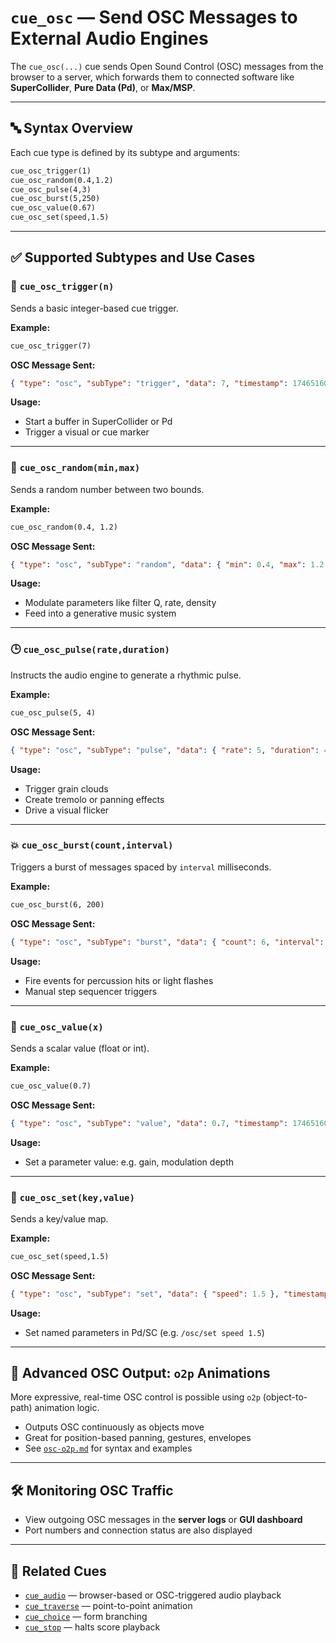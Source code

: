 
# `cue_osc` — Send OSC Messages to External Audio Engines

The `cue_osc(...)` cue sends Open Sound Control (OSC) messages from the browser to a server, which forwards them to connected software like **SuperCollider**, **Pure Data (Pd)**, or **Max/MSP**.

---

## 🔤 Syntax Overview

Each cue type is defined by its subtype and arguments:

```txt
cue_osc_trigger(1)
cue_osc_random(0.4,1.2)
cue_osc_pulse(4,3)
cue_osc_burst(5,250)
cue_osc_value(0.67)
cue_osc_set(speed,1.5)
```

---

## ✅ Supported Subtypes and Use Cases

### 🎯 `cue_osc_trigger(n)`
Sends a basic integer-based cue trigger.

**Example:**
```txt
cue_osc_trigger(7)
```

**OSC Message Sent:**
```json
{ "type": "osc", "subType": "trigger", "data": 7, "timestamp": 1746516000000 }
```

**Usage:**
- Start a buffer in SuperCollider or Pd
- Trigger a visual or cue marker

---

### 🎲 `cue_osc_random(min,max)`
Sends a random number between two bounds.

**Example:**
```txt
cue_osc_random(0.4, 1.2)
```

**OSC Message Sent:**
```json
{ "type": "osc", "subType": "random", "data": { "min": 0.4, "max": 1.2 }, "timestamp": 1746516000123 }
```

**Usage:**
- Modulate parameters like filter Q, rate, density
- Feed into a generative music system

---

### 🕒 `cue_osc_pulse(rate,duration)`
Instructs the audio engine to generate a rhythmic pulse.

**Example:**
```txt
cue_osc_pulse(5, 4)
```

**OSC Message Sent:**
```json
{ "type": "osc", "subType": "pulse", "data": { "rate": 5, "duration": 4 }, "timestamp": 1746516000456 }
```

**Usage:**
- Trigger grain clouds
- Create tremolo or panning effects
- Drive a visual flicker

---

### 💥 `cue_osc_burst(count,interval)`
Triggers a burst of messages spaced by `interval` milliseconds.

**Example:**
```txt
cue_osc_burst(6, 200)
```

**OSC Message Sent:**
```json
{ "type": "osc", "subType": "burst", "data": { "count": 6, "interval": 200 }, "timestamp": 1746516000890 }
```

**Usage:**
- Fire events for percussion hits or light flashes
- Manual step sequencer triggers

---

### 📏 `cue_osc_value(x)`
Sends a scalar value (float or int).

**Example:**
```txt
cue_osc_value(0.7)
```

**OSC Message Sent:**
```json
{ "type": "osc", "subType": "value", "data": 0.7, "timestamp": 1746516001300 }
```

**Usage:**
- Set a parameter value: e.g. gain, modulation depth

---

### 🧩 `cue_osc_set(key,value)`
Sends a key/value map.

**Example:**
```txt
cue_osc_set(speed,1.5)
```

**OSC Message Sent:**
```json
{ "type": "osc", "subType": "set", "data": { "speed": 1.5 }, "timestamp": 1746516001450 }
```

**Usage:**
- Set named parameters in Pd/SC (e.g. `/osc/set speed 1.5`)

---

## 🧪 Advanced OSC Output: `o2p` Animations

More expressive, real-time OSC control is possible using `o2p` (object-to-path) animation logic.

- Outputs OSC continuously as objects move
- Great for position-based panning, gestures, envelopes
- See [`osc-o2p.md`](osc-o2p.md) for syntax and examples

---

## 🛠️ Monitoring OSC Traffic

- View outgoing OSC messages in the **server logs** or **GUI dashboard**
- Port numbers and connection status are also displayed

---

## 🧩 Related Cues

- [`cue_audio`](cue_audio.md) — browser-based or OSC-triggered audio playback
- [`cue_traverse`](cue_traverse.md) — point-to-point animation
- [`cue_choice`](cue_choice.md) — form branching
- [`cue_stop`](cue_stop.md) — halts score playback
